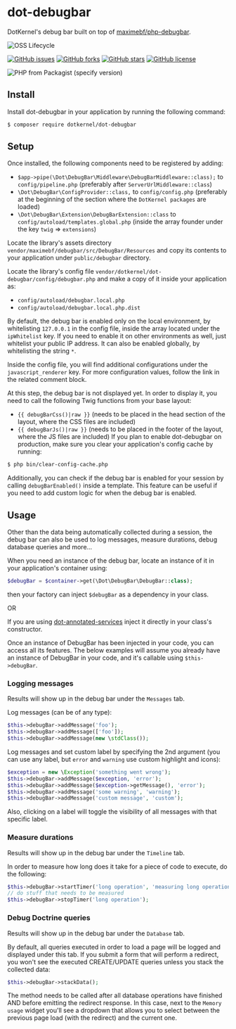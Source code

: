 # dot-debugbar

DotKernel's debug bar built on top of [maximebf/php-debugbar](https://github.com/maximebf/php-debugbar).

![OSS Lifecycle](https://img.shields.io/osslifecycle/dotkernel/dot-debugbar)

[![GitHub issues](https://img.shields.io/github/issues/dotkernel/dot-debugbar)](https://github.com/dotkernel/dot-debugbar/issues)
[![GitHub forks](https://img.shields.io/github/forks/dotkernel/dot-debugbar)](https://github.com/dotkernel/dot-debugbar/network)
[![GitHub stars](https://img.shields.io/github/stars/dotkernel/dot-debugbar)](https://github.com/dotkernel/dot-debugbar/stargazers)
[![GitHub license](https://img.shields.io/github/license/dotkernel/dot-debugbar)](https://github.com/dotkernel/dot-debugbar/blob/main/LICENSE.md)

![PHP from Packagist (specify version)](https://img.shields.io/packagist/php-v/dotkernel/dot-debugbar/3.0.x-dev)


## Install
Install dot-debugbar in your application by running the following command:
```bash
$ composer require dotkernel/dot-debugbar
```


## Setup
Once installed, the following components need to be registered by adding:
* `$app->pipe(\Dot\DebugBar\Middleware\DebugBarMiddleware::class);` to `config/pipeline.php` (preferably after `ServerUrlMiddleware::class`)
* `\Dot\DebugBar\ConfigProvider::class,` to `config/config.php` (preferably at the beginning of the section where the `DotKernel packages` are loaded)
* `\Dot\DebugBar\Extension\DebugBarExtension::class` to `config/autoload/templates.global.php` (inside the array founder under the key `twig` => `extensions`)

Locate the library's assets directory `vendor/maximebf/debugbar/src/DebugBar/Resources` and copy its contents to your application under `public/debugbar` directory.

Locate the library's config file `vendor/dotkernel/dot-debugbar/config/debugbar.php` and make a copy of it inside your application as:
* `config/autoload/debugbar.local.php`
* `config/autoload/debugbar.local.php.dist`

By default, the debug bar is enabled only on the local environment, by whitelisting `127.0.0.1` in the config file, inside the array located under the `ipWhitelist` key.
If you need to enable it on other environments as well, just whitelist your public IP address.
It can also be enabled globally, by whitelisting the string `*`.

Inside the config file, you will find additional configurations under the `javascript_renderer` key.
For more configuration values, follow the link in the related comment block.


At this step, the debug bar is not displayed yet. In order to display it, you need to call the following Twig functions from your base layout:
* `{{ debugBarCss()|raw }}` (needs to be placed in the head section of the layout, where the CSS files are included)
* `{{ debugBarJs()|raw }}` (needs to be placed in the footer of the layout, where the JS files are included)
If you plan to enable dot-debugbar on production, make sure you clear your application's config cache by running:
```bash
$ php bin/clear-config-cache.php
```

Additionally, you can check if the debug bar is enabled for your session by calling `debugBarEnabled()` inside a template.
This feature can be useful if you need to add custom logic for when the debug bar is enabled.


## Usage
Other than the data being automatically collected during a session, the debug bar can also be used to log messages, measure durations, debug database queries and more...

When you need an instance of the debug bar, locate an instance of it in your application's container using:
```php
$debugBar = $container->get(\Dot\DebugBar\DebugBar::class);
```
then your factory can inject `$debugBar` as a dependency in your class.

OR

If you are using [dot-annotated-services](https://github.com/dotkernel/dot-annotated-services) inject it directly in your class's constructor.

Once an instance of DebugBar has been injected in your code, you can access all its features.
The below examples will assume you already have an instance of DebugBar in your code, and it's callable using `$this->debugBar`.


### Logging messages
Results will show up in the debug bar under the `Messages` tab.

Log messages (can be of any type):
```php
$this->debugBar->addMessage('foo');
$this->debugBar->addMessage(['foo']);
$this->debugBar->addMessage(new \stdClass());
```

Log messages and set custom label by specifying the 2nd argument (you can use any label, but `error` and `warning` use custom highlight and icons):
```php
$exception = new \Exception('something went wrong');
$this->debugBar->addMessage($exception, 'error');
$this->debugBar->addMessage($exception->getMessage(), 'error');
$this->debugBar->addMessage('some warning', 'warning');
$this->debugBar->addMessage('custom message', 'custom');
```

Also, clicking on a label will toggle the visibility of all messages with that specific label.


### Measure durations
Results will show up in the debug bar under the `Timeline` tab.

In order to measure how long does it take for a piece of code to execute, do the following:
```php
$this->debugBar->startTimer('long operation', 'measuring long operation');
// do stuff that needs to be measured
$this->debugBar->stopTimer('long operation');
```


### Debug Doctrine queries
Results will show up in the debug bar under the `Database` tab.

By default, all queries executed in order to load a page will be logged and displayed under this tab.
If you submit a form that will perform a redirect, you won't see the executed CREATE/UPDATE queries unless you stack the collected data:
```php
$this->debugBar->stackData();
```

The method needs to be called after all database operations have finished AND before emitting the redirect response.
In this case, next to the `Memory usage` widget you'll see a dropdown that allows you to select between the previous page load (with the redirect) and the current one.
